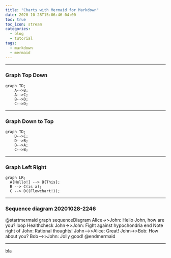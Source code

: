 ```yaml
---
title: "Charts with Mermaid for Markdown"
date: 2020-10-28T15:06:46-04:00
toc: true
toc_icon: stream
categories:
  - blog
  - tutorial
tags:
  - markdown
  - mermaid
---
```




---

### Graph Top Down

```mermaid
graph TD;
    A-->B;
    A-->C;
    B-->D;
    C-->D;
```

---

### Graph Down to Top

```mermaid
graph TD;
    D-->C;
    D-->B;
    B-->A;
    C-->B;
```

---

### Graph Left Right

```mermaid
graph LR;
  A[Hello!] --> B{This};
  B --> C(is a);
  C --> D((Flowchart!));
```

---

### Sequence diagram 20201028-2246

@startmermaid
graph sequenceDiagram
    Alice->>John: Hello John, how are you?
    loop Healthcheck
        John->>John: Fight against hypochondria
    end
    Note right of John: Rational thoughts!
    John-->>Alice: Great!
    John->>Bob: How about you?
    Bob-->>John: Jolly good!
@endmermaid

---

bla
